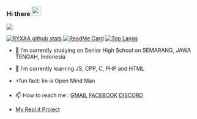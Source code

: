﻿### Hi there <img src="https://media.giphy.com/media/hvRJCLFzcasrR4ia7z/giphy.gif" width="25px"/>

![](https://visitor-badge.glitch.me/badge?page_id=RYXAA)

[![RYXAA github stats](https://github-readme-stats.vercel.app/api?username=RYXAA&show_icons=true&theme=radical)](https://github.com/RYXAA/)
[![ReadMe Card](https://github-readme-stats.vercel.app/api/pin/?username=RYXAA&repo=)](https://github.com/RYXAA)
[![Top Langs](https://github-readme-stats.vercel.app/api/top-langs/?username=RYXAA&layout=compact)](https://github.com/RYXAA/)
- 🔭 I’m currently studying on Senior High School on SEMARANG, JAWA TENGAH, Indonesia
- 🌱 I’m currently learning JS, CPP, C, PHP and HTML
- ⚡fun fact:  Im is Open Mind Man
- 📫 How to reach me : [GMAIL](mailto:unchek009@gmail.com) [FACEBOOK](https://www.facebook.com/profile.php?id=100026376015266) [DISCORD](-)

- [My Repl.it Project](https://github.com/RYXAA)
<!--
**RYXAA/RYXAA** is a ✨ _special_ ✨ repository because its `README.md` (this file) appears on your GitHub profile.

Here are some ideas to get you started:

- 🔭 I’m currently working on ...
- 🌱 I’m currently learning ...
- 👯 I’m looking to collaborate on ...
- 🤔 I’m looking for help with ...
- 💬 Ask me about ...
- 📫 How to reach me: ...
- 😄 Pronouns: ...
- ⚡ Fun fact: ...
-->
